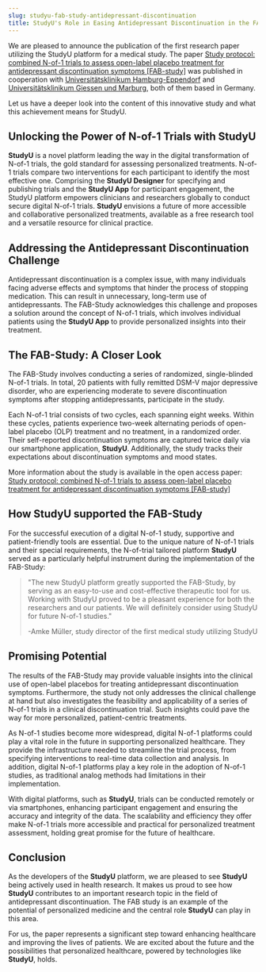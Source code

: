 ```yaml
---
slug: studyu-fab-study-antidepressant-discontinuation
title: StudyU's Role in Easing Antidepressant Discontinuation in the FAB-Study
---
```


We are pleased to announce the publication of the first research paper utilizing the StudyU platform
for a medical study. The paper [Study protocol: combined N-of-1 trials to assess open-label placebo treatment for antidepressant discontinuation symptoms [FAB-study]](https://bmcpsychiatry.biomedcentral.com/articles/10.1186/s12888-023-05184-y)
was published in cooperation with [Universitätsklinikum Hamburg-Eppendorf](https://www.hsu-hh.de/) and [Universitätsklinikum Giessen und Marburg](https://www.ukgm.de),
both of them based in Germany.

Let us have a deeper look into the content of this innovative study and what this achievement means for StudyU.
<!-- truncate -->
## Unlocking the Power of N-of-1 Trials with StudyU

**StudyU** is a novel platform leading the way in the digital transformation of N-of-1 trials, the gold standard for
assessing personalized treatments. N-of-1 trials compare two interventions for each participant to identify the most
effective one. Comprising the **StudyU Designer** for specifying and publishing trials and the **StudyU App** for
participant engagement, the StudyU platform empowers clinicians and researchers globally to conduct secure digital
N-of-1 trials. **StudyU** envisions a future of more accessible and collaborative personalized treatments, available as
a free research tool and a versatile resource for clinical practice.

## Addressing the Antidepressant Discontinuation Challenge

Antidepressant discontinuation is a complex issue, with many individuals facing adverse effects and symptoms that hinder
the process of stopping medication. This can result in unnecessary, long-term use of antidepressants. The FAB-Study
acknowledges this challenge and proposes a solution around the concept of N-of-1 trials, which involves individual
patients using the **StudyU App** to provide personalized insights into their treatment.

## The FAB-Study: A Closer Look

The FAB-Study involves conducting a series of randomized, single-blinded N-of-1 trials. In total, 20 patients with fully
remitted DSM-V major depressive disorder, who are experiencing moderate to severe discontinuation symptoms after
stopping antidepressants, participate in the study.

Each N-of-1 trial consists of two cycles, each spanning eight weeks. Within these cycles, patients experience two-week
alternating periods of open-label placebo (OLP) treatment and no treatment, in a randomized order. Their self-reported
discontinuation symptoms are captured twice daily via our smartphone application, **StudyU**. Additionally, the study
tracks their expectations about discontinuation symptoms and mood states.

More information about the study is available in the open access paper: [Study protocol: combined N-of-1 trials to assess open-label placebo treatment for antidepressant discontinuation symptoms [FAB-study]](https://bmcpsychiatry.biomedcentral.com/articles/10.1186/s12888-023-05184-y)

## How StudyU supported the FAB-Study

For the successful execution of a digital N-of-1 study, supportive and patient-friendly tools are essential. Due to the
unique nature of N-of-1 trials and their special requirements, the N-of-trial tailored platform **StudyU** served as a
particularly helpful instrument during the implementation of the FAB-Study:

> "The new StudyU platform greatly supported the FAB-Study, by serving as an easy-to-use and cost-effective therapeutic
tool for us. Working with StudyU proved to be a pleasant experience for both the researchers and our patients. We will
definitely consider using StudyU for future N-of-1 studies."
>
> -Amke Müller, study director of the first medical study utilizing StudyU

## Promising Potential

The results of the FAB-Study may provide valuable insights into the clinical use of open-label placebos for treating
antidepressant discontinuation symptoms. Furthermore, the study not only addresses the clinical challenge at hand but
also investigates the feasibility and applicability of a series of N-of-1 trials in a clinical discontinuation trial. 
Such insights could pave the way for more personalized, patient-centric treatments.

As N-of-1 studies become more widespread, digital N-of-1 platforms could play a vital role in the future in supporting
personalized healthcare. They provide the infrastructure needed to streamline the trial process, from specifying 
interventions to real-time data collection and analysis. In addition, digital N-of-1 platforms play a key role in the
adoption of N-of-1 studies, as traditional analog methods had limitations in their implementation.

With digital platforms, such as **StudyU**, trials can be conducted remotely or via smartphones, enhancing participant 
engagement and ensuring the accuracy and integrity of the data. The scalability and efficiency they offer make N-of-1
trials more accessible and practical for personalized treatment assessment, holding great promise for the future of
healthcare.

## Conclusion

As the developers of the **StudyU** platform, we are pleased to see **StudyU** being actively used in health research.
It makes us proud to see how **StudyU** contributes to an important research topic in the field of antidepressant
discontinuation. The FAB study is an example of the potential of personalized medicine and the central role **StudyU**
can play in this area.

For us, the paper represents a significant step toward enhancing healthcare and improving the lives of patients. We are
excited about the future and the possibilities that personalized healthcare, powered by technologies like **StudyU**, holds.
